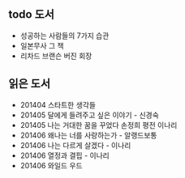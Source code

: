 
todo 도서
---------------------
- 성공하는 사람들의 7가지 습관
- 일본무사 그 책
- 리차드 브랜슨 버진 회장

읽은 도서
--------------------
- 201404 스타트한 생각들
- 201405 달에게 들려주고 싶은 이야기 - 신경숙
- 201405 나는 거대한 꿈을 꾸었다 손정희 평전 이나리
- 201406 왜나는 너를 사랑하는가 - 알랭드보통
- 201406 나는 다르게 살겠다 - 이나리
- 201406 열정과 결핍 - 이나리
- 201406 와일드 우드




